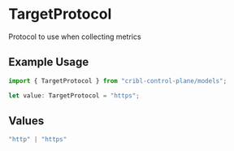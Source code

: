# TargetProtocol

Protocol to use when collecting metrics

## Example Usage

```typescript
import { TargetProtocol } from "cribl-control-plane/models";

let value: TargetProtocol = "https";
```

## Values

```typescript
"http" | "https"
```